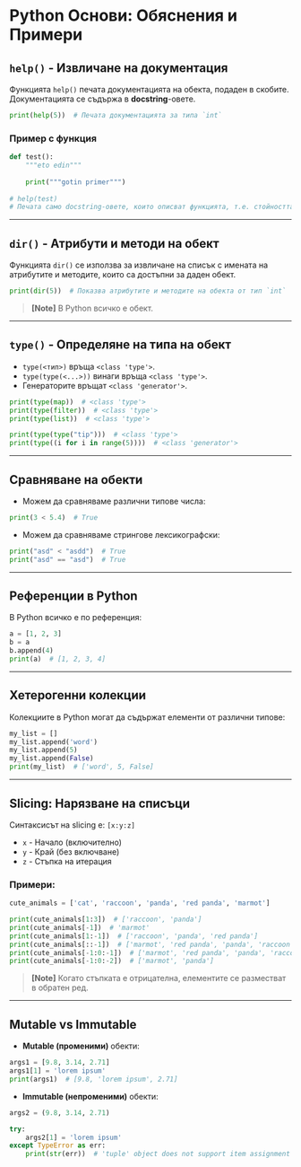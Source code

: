 # Python Основи: Обяснения и Примери

## `help()` - Извличане на документация

Функцията `help()` печата документацията на обекта, подаден в скобите. Документацията се съдържа в **docstring**-овете.

```python
print(help(5))  # Печата документацията за типа `int`
```

### Пример с функция
```python
def test():
    """eto edin"""
    
    print("""gotin primer""")
    
# help(test)
# Печата само docstring-овете, които описват функцията, т.е. стойността "eto edin".
```

---

## `dir()` - Атрибути и методи на обект

Функцията `dir()` се използва за извличане на списък с имената на атрибутите и методите, които са достъпни за даден обект.

```python
print(dir(5))  # Показва атрибутите и методите на обекта от тип `int`
```

> **[Note]** В Python всичко е обект.

---

## `type()` - Определяне на типа на обект

- `type(<тип>)` връща `<class 'type'>`.
- `type(type(<...>))` винаги връща `<class 'type'>`.
- Генераторите връщат `<class 'generator'>`.

```python
print(type(map))  # <class 'type'>
print(type(filter))  # <class 'type'>
print(type(list))  # <class 'type'>

print(type(type("tip")))  # <class 'type'>
print(type((i for i in range(5))))  # <class 'generator'>
```

---

## Сравняване на обекти

- Можем да сравняваме различни типове числа:
```python
print(3 < 5.4)  # True
```

- Можем да сравняваме стрингове лексикографски:
```python
print("asd" < "asdd")  # True
print("asd" == "asd")  # True
```

---

## Референции в Python

В Python всичко е по референция:
```python
a = [1, 2, 3]
b = a
b.append(4)
print(a)  # [1, 2, 3, 4]
```

---

## Хетерогенни колекции

Колекциите в Python могат да съдържат елементи от различни типове:
```python
my_list = []
my_list.append('word')
my_list.append(5)
my_list.append(False)
print(my_list)  # ['word', 5, False]
```

---

## Slicing: Нарязване на списъци

Синтаксисът на slicing е: `[x:y:z]` 
- `x` - Начало (включително)
- `y` - Край (без включване)
- `z` - Стъпка на итерация

### Примери:
```python
cute_animals = ['cat', 'raccoon', 'panda', 'red panda', 'marmot']

print(cute_animals[1:3])  # ['raccoon', 'panda']
print(cute_animals[-1])  # 'marmot'
print(cute_animals[1:-1])  # ['raccoon', 'panda', 'red panda']
print(cute_animals[::-1])  # ['marmot', 'red panda', 'panda', 'raccoon', 'cat']
print(cute_animals[-1:0:-1])  # ['marmot', 'red panda', 'panda', 'raccoon']
print(cute_animals[-1:0:-2])  # ['marmot', 'panda']
```

> **[Note]** Когато стъпката е отрицателна, елементите се разместват в обратен ред.

---

## Mutable vs Immutable

- **Mutable (променими)** обекти:
```python
args1 = [9.8, 3.14, 2.71]
args1[1] = 'lorem ipsum'
print(args1)  # [9.8, 'lorem ipsum', 2.71]
```

- **Immutable (непроменими)** обекти:
```python
args2 = (9.8, 3.14, 2.71)

try:
    args2[1] = 'lorem ipsum'
except TypeError as err:
    print(str(err))  # 'tuple' object does not support item assignment
```

